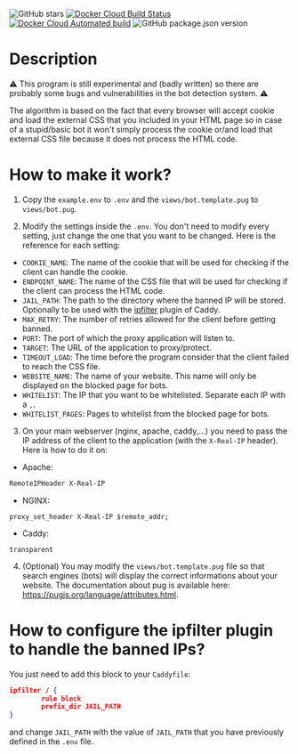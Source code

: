 ![GitHub stars](https://img.shields.io/github/stars/unixfox/antibot-proxy.svg?style=social) [![Docker Cloud Build Status](https://img.shields.io/docker/cloud/build/unixfox/antibot-proxy.svg)](https://hub.docker.com/r/unixfox/antibot-proxy) [![Docker Cloud Automated build](https://img.shields.io/docker/cloud/automated/unixfox/antibot-proxy.svg)](https://hub.docker.com/r/unixfox/antibot-proxy) ![GitHub package.json version](https://img.shields.io/github/package-json/v/unixfox/antibot-proxy.svg)

# Description
:warning: This program is still experimental and (badly written) so there are probably some bugs and vulnerabilities in the bot detection system. :warning:

The algorithm is based on the fact that every browser will accept cookie and load the external CSS that you included in your HTML page so in case of a stupid/basic bot it won't simply process the cookie or/and load that external CSS file because it does not process the HTML code.

# How to make it work?

1. Copy the `example.env` to `.env` and the `views/bot.template.pug` to `views/bot.pug`.

2. Modify the settings inside the `.env`. You don't need to modify every setting, just change the one that you want to be changed. Here is the reference for each setting:
- `COOKIE_NAME`: The name of the cookie that will be used for checking if the client can handle the cookie.
- `ENDPOINT_NAME`: The name of the CSS file that will be used for checking if the client can process the HTML code.
- `JAIL_PATH`: The path to the directory where the banned IP will be stored. Optionally to be used with the [ipfilter](https://caddyserver.com/docs/http.ipfilter) plugin of Caddy.
- `MAX_RETRY`: The number of retries allowed for the client before getting banned.
- `PORT`: The port of which the proxy application will listen to.
- `TARGET`: The URL of the application to proxy/protect.
- `TIMEOUT_LOAD`: The time before the program consider that the client failed to reach the CSS file.
- `WEBSITE_NAME`: The name of your website. This name will only be displayed on the blocked page for bots.
- `WHITELIST`: The IP that you want to be whitelisted. Separate each IP with a `,`.
- `WHITELIST_PAGES`: Pages to whitelist from the blocked page for bots.

3. On your main webserver (nginx, apache, caddy,...) you need to pass the IP address of the client to the application (with the `X-Real-IP` header). Here is how to do it on:
- Apache:

```apache
RemoteIPHeader X-Real-IP
```

- NGINX:

```nginx
proxy_set_header X-Real-IP $remote_addr;
```

- Caddy:

```caddy
transparent
```

4. (Optional) You may modify the `views/bot.template.pug` file so that search engines (bots) will display the correct informations about your website.
The documentation about pug is available here: https://pugjs.org/language/attributes.html.

# How to configure the ipfilter plugin to handle the banned IPs?

You just need to add this block to your `Caddyfile`:
````JSON
ipfilter / {
		rule block
		prefix_dir JAIL_PATH
}
````
and change `JAIL_PATH` with the value of `JAIL_PATH` that you have previously defined in the `.env` file.